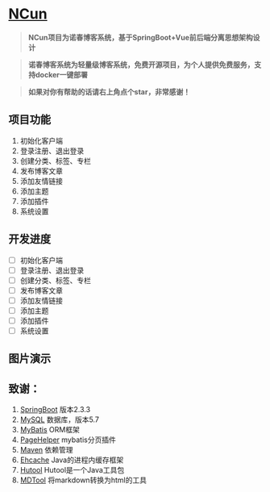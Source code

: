 <h1><a href="https://ncun.fun">NCun</a></h1>

>  **NCun项目为诺春博客系统，基于SpringBoot+Vue前后端分离思想架构设计** 

>  **诺春博客系统为轻量级博客系统，免费开源项目，为个人提供免费服务，支持docker一键部署** 

>  **如果对你有帮助的话请右上角点个star，非常感谢！** 

## 项目功能
1. 初始化客户端
2. 登录注册、退出登录
3. 创建分类、标签、专栏
4. 发布博客文章
5. 添加友情链接
6. 添加主题
7. 添加插件
8. 系统设置

## 开发进度
- [ ] 初始化客户端
- [ ] 登录注册、退出登录
- [ ] 创建分类、标签、专栏
- [ ] 发布博客文章
- [ ] 添加友情链接
- [ ] 添加主题
- [ ] 添加插件
- [ ] 系统设置

## 图片演示

## 致谢：
 1. [SpringBoot](http://spring.io/projects/spring-boot) 版本2.3.3
 2. [MySQL](https://www.mysql.com/) 数据库，版本5.7
 3. [MyBatis](http://www.mybatis.org/mybatis-3/) ORM框架
 4. [PageHelper](https://pagehelper.github.io/) mybatis分页插件
 5. [Maven](http://maven.apache.org/)  依赖管理
 6. [Ehcache](http://www.ehcache.org/) Java的进程内缓存框架
 7. [Hutool](http://hutool.mydoc.io/) Hutool是一个Java工具包
 8. [MDTool](https://github.com/cevin15/MDTool) 将markdown转换为html的工具
